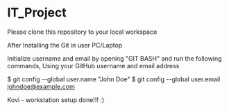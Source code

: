 # IT_Project

Please clone this repository to your local workspace

After Installing the Git in user PC/Laptop

Initialize username and email by opening "GIT BASH" and run the following commands,
Using your GitHub username and email address

$ git config --global user.name "John Doe"
$ git config --global user.email johndoe@example.com

Kovi - workstation setup done!!! :)

